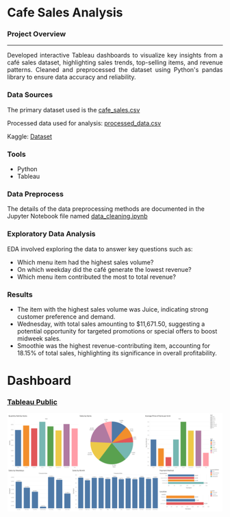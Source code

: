 # Cafe Sales Analysis

### Project Overview

---

<p align='justify'> Developed interactive Tableau dashboards to visualize key insights from a café sales dataset, highlighting sales trends, top-selling items, and revenue patterns. Cleaned and preprocessed the dataset using Python's pandas library to ensure data accuracy and reliability. </p>

### Data Sources

<p align='justify'> 
The primary dataset used is the <a href="https://github.com/mahmud-ashiq/data_science/cafe_sales/cafe_sales.csv"><nobr>cafe_sales.csv</nobr></a>

Processed data used for analysis: <a href="https://github.com/mahmud-ashiq/data_science/cafe_sales/processed_data.csv"><nobr>processed_data.csv</nobr></a>

</p>

Kaggle: [Dataset](https://www.kaggle.com/datasets/ahmedmohamed2003/cafe-sales-dirty-data-for-cleaning-training)

### Tools

- Python
- Tableau

### Data Preprocess

The details of the data preprocessing methods are documented in the Jupyter Notebook file named [data_cleaning.ipynb](https://github.com/mahmud-ashiq/data_science/cafe_sales/data_cleaning.ipynb)

### Exploratory Data Analysis

EDA involved exploring the data to answer key questions such as:

- Which menu item had the highest sales volume?
- On which weekday did the café generate the lowest revenue?
- Which menu item contributed the most to total revenue?

### Results

- The item with the highest sales volume was Juice, indicating strong customer preference and demand.
- Wednesday, with total sales amounting to $11,671.50, suggesting a potential opportunity for targeted promotions or special offers to boost midweek sales.
- Smoothie was the highest revenue-contributing item, accounting for 18.15% of total sales, highlighting its significance in overall profitability.

# Dashboard

### [Tableau Public](https://public.tableau.com/app/profile/mahmud.al.ashiq/viz/CafeSales_17381579599820/Dashboard)

<img src= "./dashboard.png">
